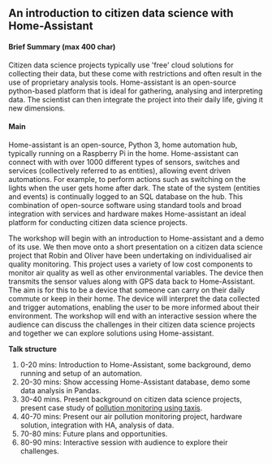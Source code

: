 ## An introduction to citizen data science with Home-Assistant

#### Brief Summary (max 400 char)
Citizen data science projects typically use 'free' cloud solutions for collecting their data, but these come with restrictions and often result in the use of proprietary analysis tools. Home-assistant is an open-source python-based platform that is ideal for gathering, analysing and interpreting data. The scientist can then integrate the project into their daily life, giving it new dimensions.


#### Main
Home-assistant is an open-source, Python 3, home automation hub, typically running on a Raspberry Pi in the home. Home-assistant can connect with with over 1000 different types of sensors, switches and services (collectively referred to as entities), allowing event driven automations. For example, to perform actions such as switching on the lights when the user gets home after dark. The state of the system (entities and events) is continually logged to an SQL database on the hub. This combination of open-source software using standard tools and broad integration with services and hardware makes Home-assistant an ideal platform for conducting citizen data science projects.

The workshop will begin with an introduction to Home-assistant and a demo of its use. We then move onto a short presentation on a citizen data science project that Robin and Oliver have been undertaking on individualised air quality monitoring. This project uses a variety of low cost components to monitor air quality as well as other environmental variables. The device then transmits the sensor values along with GPS data back to Home-Assistant. The aim is for this to be a device that someone can carry on their daily commute or keep in their home. The device will interpret the data collected and trigger automations, enabling the user to be more informed about their environment.
The workshop will end with an interactive session where the audience can discuss the challenges in their citizen data science projects and together we can explore solutions using Home-assistant.

**Talk structure**
1. 0-20 mins: Introduction to Home-Assistant, some background, demo running and setup of an automation.
2. 20-30 mins: Show accessing Home-Assistant database, demo some data analysis in Pandas.
3. 30-40 mins. Present background on citizen data science projects, present case study of [pollution monitoring using taxis](https://www.hackster.io/james-puderer/distributed-air-quality-monitoring-using-taxis-69647e).
4. 40-70 mins: Present our air pollution monitoring project, hardware solution, integration with HA, analysis of data.
5. 70-80 mins: Future plans and opportunities.
6. 80-90 mins: Interactive session with audience to explore their challenges.
